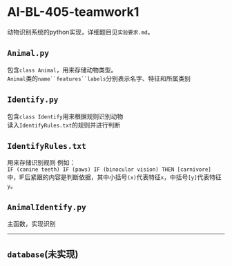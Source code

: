 # AI-BL-405-teamwork1
动物识别系统的python实现，详细题目见`实验要求.md`。
## `Animal.py`
包含`class Animal`，用来存储动物类型。  
`Animal`类的`name``features``labels`分别表示名字、特征和所属类别
## `Identify.py`
包含`class Identify`用来根据规则识别动物  
读入`IdentifyRules.txt`的规则并进行判断
## `IdentifyRules.txt`
用来存储识别规则
例如：  
```IF (canine teeth) IF (paws) IF (binocular vision) THEN [carnivore]```
中，IF后紧跟的内容是判断依据，其中小括号`(x)`代表特征`x`，中括号`[y]`代表特征`y`。
## `AnimalIdentify.py`
主函数，实现识别

---

## `database`(未实现)
